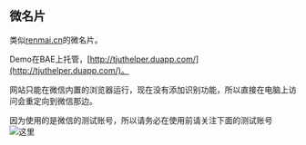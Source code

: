 ## 微名片 ##

类似[renmai.cn](http://renmai.cn)的微名片。

Demo在BAE上托管，[http://tjuthelper.duapp.com/](http://tjuthelper.duapp.com/)。

网站只能在微信内置的浏览器运行，现在没有添加识别功能，所以直接在电脑上访问会重定向到微信那边。

因为使用的是微信的测试账号，所以请务必在使用前请关注下面的测试账号![这里](https://raw.githubusercontent.com/nasta/cards/master/0.jpg)
